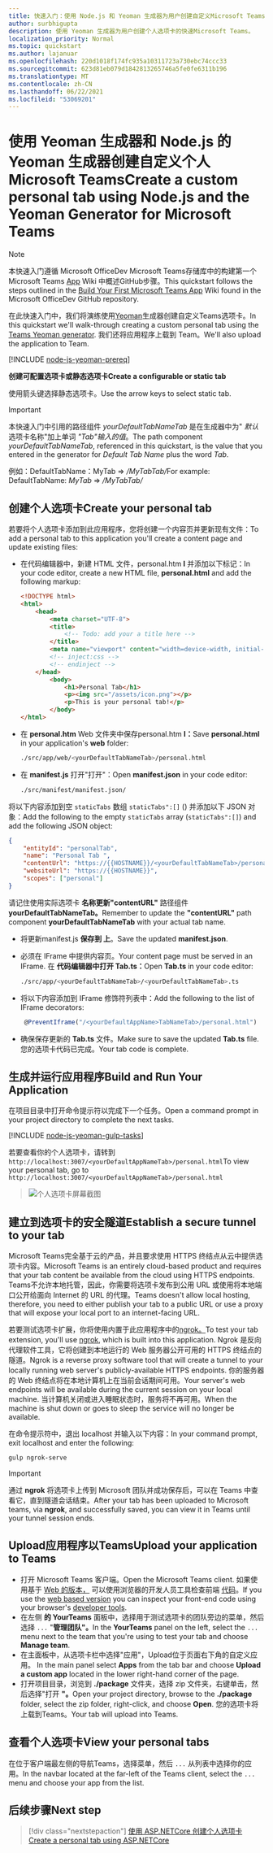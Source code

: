 ```yaml
---
title: 快速入门：使用 Node.js 和 Yeoman 生成器为用户创建自定义Microsoft Teams
author: surbhigupta
description: 使用 Yeoman 生成器为用户创建个人选项卡的快速Microsoft Teams。
localization_priority: Normal
ms.topic: quickstart
ms.author: lajanuar
ms.openlocfilehash: 220d1018f174fc935a10311723a730ebc74ccc33
ms.sourcegitcommit: 623d81eb079d1842813265746a5fe0fe6311b196
ms.translationtype: MT
ms.contentlocale: zh-CN
ms.lasthandoff: 06/22/2021
ms.locfileid: "53069201"
---
```

# <a name="create-a-custom-personal-tab-using-nodejs-and-the-yeoman-generator-for-microsoft-teams"></a><span data-ttu-id="7668a-103">使用 Yeoman 生成器和 Node.js 的 Yeoman 生成器创建自定义个人Microsoft Teams</span><span class="sxs-lookup"><span data-stu-id="7668a-103">Create a custom personal tab using Node.js and the Yeoman Generator for Microsoft Teams</span></span>

>[!NOTE]
><span data-ttu-id="7668a-104">本快速入门遵循 Microsoft OfficeDev Microsoft Teams存储库中的构建第一个 Microsoft Teams [App](https://github.com/OfficeDev/generator-teams/wiki/Build-Your-First-Microsoft-Teams-App) Wiki 中概述GitHub步骤。</span><span class="sxs-lookup"><span data-stu-id="7668a-104">This quickstart follows the steps outlined in the [Build Your First Microsoft Teams App](https://github.com/OfficeDev/generator-teams/wiki/Build-Your-First-Microsoft-Teams-App) Wiki found in the Microsoft OfficeDev GitHub repository.</span></span>

<span data-ttu-id="7668a-105">在此快速入门中，我们将演练使用[Yeoman](https://github.com/OfficeDev/generator-teams/wiki/Build-Your-First-Microsoft-Teams-App)生成器创建自定义Teams选项卡。</span><span class="sxs-lookup"><span data-stu-id="7668a-105">In this quickstart we'll walk-through creating a custom personal tab using the [Teams Yeoman generator](https://github.com/OfficeDev/generator-teams/wiki/Build-Your-First-Microsoft-Teams-App).</span></span> <span data-ttu-id="7668a-106">我们还将应用程序上载到 Team。</span><span class="sxs-lookup"><span data-stu-id="7668a-106">We'll also upload the application to Team.</span></span>

[!INCLUDE [node-js-yeoman-prereq](~/includes/tabs/node-js-yeoman-prereq.md)]

<span data-ttu-id="7668a-107">**创建可配置选项卡或静态选项卡**</span><span class="sxs-lookup"><span data-stu-id="7668a-107">**Create a configurable or static tab**</span></span>

<span data-ttu-id="7668a-108">使用箭头键选择静态选项卡。</span><span class="sxs-lookup"><span data-stu-id="7668a-108">Use the arrow keys to select static tab.</span></span>

>[!IMPORTANT]
><span data-ttu-id="7668a-109">本快速入门中引用的路径组件 *yourDefaultTabNameTab* 是在生成器中为" *默认* 选项卡名称"加上单词 *"Tab"输入的值*。</span><span class="sxs-lookup"><span data-stu-id="7668a-109">The path component *yourDefaultTabNameTab*, referenced in this quickstart, is the value that you entered in the generator for *Default Tab Name* plus the word *Tab*.</span></span>
>
><span data-ttu-id="7668a-110">例如：DefaultTabName：MyTab   =>  */MyTabTab/*</span><span class="sxs-lookup"><span data-stu-id="7668a-110">For example: DefaultTabName: *MyTab* => */MyTabTab/*</span></span>

## <a name="create-your-personal-tab"></a><span data-ttu-id="7668a-111">创建个人选项卡</span><span class="sxs-lookup"><span data-stu-id="7668a-111">Create your personal tab</span></span>

<span data-ttu-id="7668a-112">若要将个人选项卡添加到此应用程序，您将创建一个内容页并更新现有文件：</span><span class="sxs-lookup"><span data-stu-id="7668a-112">To add a personal tab to this application you'll create a content page and update existing files:</span></span>

- <span data-ttu-id="7668a-113">在代码编辑器中，新建 HTML 文件，personal.htm **l** 并添加以下标记：</span><span class="sxs-lookup"><span data-stu-id="7668a-113">In your code editor, create a new HTML file, **personal.html** and add the following markup:</span></span>

    ```html
    <!DOCTYPE html>
    <html>
        <head>
            <meta charset="UTF-8">
            <title>
                <!-- Todo: add your a title here -->
            </title>
            <meta name="viewport" content="width=device-width, initial-scale=1.0">
            <!-- inject:css -->
            <!-- endinject -->
        </head>
            <body>
                <h1>Personal Tab</h1>
                <p><img src="/assets/icon.png"></p>
                <p>This is your personal tab!</p>
            </body>
    </html>
    ```

- <span data-ttu-id="7668a-114">在 **personal.htm** Web 文件夹中保存personal.htm **l：**</span><span class="sxs-lookup"><span data-stu-id="7668a-114">Save **personal.html** in your application's **web** folder:</span></span>

    ```bash
    ./src/app/web/<yourDefaultTabNameTab>/personal.html
    ```

- <span data-ttu-id="7668a-115">在 **manifest.js** 打开"打开"：</span><span class="sxs-lookup"><span data-stu-id="7668a-115">Open **manifest.json** in your code editor:</span></span>

    ```bash
    ./src/manifest/manifest.json/
    ```

<span data-ttu-id="7668a-116">将以下内容添加到空 `staticTabs` 数组 `staticTabs":[]` () 并添加以下 JSON 对象：</span><span class="sxs-lookup"><span data-stu-id="7668a-116">Add the following to the empty `staticTabs` array (`staticTabs":[]`) and add the following JSON object:</span></span>

```json
{
    "entityId": "personalTab",
    "name": "Personal Tab ",
    "contentUrl": "https://{{HOSTNAME}}/<yourDefaultTabNameTab>/personal.html",
    "websiteUrl": "https://{{HOSTNAME}}",
    "scopes": ["personal"]
}

```

<span data-ttu-id="7668a-117">请记住使用实际选项卡 **名称更新"contentURL"** 路径组件 **yourDefaultTabNameTab。**</span><span class="sxs-lookup"><span data-stu-id="7668a-117">Remember to update the **"contentURL"** path component **yourDefaultTabNameTab** with your actual tab name.</span></span>

- <span data-ttu-id="7668a-118">将更新manifest.js **保存到 上**。</span><span class="sxs-lookup"><span data-stu-id="7668a-118">Save the updated **manifest.json**.</span></span>

- <span data-ttu-id="7668a-119">必须在 IFrame 中提供内容页。</span><span class="sxs-lookup"><span data-stu-id="7668a-119">Your content page must be served in an IFrame.</span></span> <span data-ttu-id="7668a-120">在 **代码编辑器中打开 Tab.ts：**</span><span class="sxs-lookup"><span data-stu-id="7668a-120">Open **Tab.ts** in your code editor:</span></span>

    ```bash
    ./src/app/<yourDefaultTabNameTab>/<yourDefaultTabNameTab>.ts
    ```

- <span data-ttu-id="7668a-121">将以下内容添加到 IFrame 修饰符列表中：</span><span class="sxs-lookup"><span data-stu-id="7668a-121">Add the following to the list of IFrame decorators:</span></span>

    ```typescript
     @PreventIframe("/<yourDefaultAppName>TabNameTab>/personal.html")
    ```

- <span data-ttu-id="7668a-122">确保保存更新的 **Tab.ts** 文件。</span><span class="sxs-lookup"><span data-stu-id="7668a-122">Make sure to save the updated **Tab.ts** file.</span></span> <span data-ttu-id="7668a-123">您的选项卡代码已完成。</span><span class="sxs-lookup"><span data-stu-id="7668a-123">Your tab code is complete.</span></span>

## <a name="build-and-run-your-application"></a><span data-ttu-id="7668a-124">生成并运行应用程序</span><span class="sxs-lookup"><span data-stu-id="7668a-124">Build and Run Your Application</span></span>

<span data-ttu-id="7668a-125">在项目目录中打开命令提示符以完成下一个任务。</span><span class="sxs-lookup"><span data-stu-id="7668a-125">Open a command prompt in your project directory to complete the next tasks.</span></span>

[!INCLUDE [node-js-yeoman-gulp-tasks](~/includes/tabs/node-js-yeoman-gulp-tasks.md)]

<span data-ttu-id="7668a-126">若要查看你的个人选项卡，请转到 `http://localhost:3007/<yourDefaultAppNameTab>/personal.html`</span><span class="sxs-lookup"><span data-stu-id="7668a-126">To view your personal tab, go to `http://localhost:3007/<yourDefaultAppNameTab>/personal.html`</span></span>

>![个人选项卡屏幕截图](/microsoftteams/platform/assets/images/tab-images/personalTab.PNG)

## <a name="establish-a-secure-tunnel-to-your-tab"></a><span data-ttu-id="7668a-128">建立到选项卡的安全隧道</span><span class="sxs-lookup"><span data-stu-id="7668a-128">Establish a secure tunnel to your tab</span></span>

<span data-ttu-id="7668a-129">Microsoft Teams完全基于云的产品，并且要求使用 HTTPS 终结点从云中提供选项卡内容。</span><span class="sxs-lookup"><span data-stu-id="7668a-129">Microsoft Teams is an entirely cloud-based product and requires that your tab content be available from the cloud using HTTPS endpoints.</span></span> <span data-ttu-id="7668a-130">Teams不允许本地托管，因此，你需要将选项卡发布到公用 URL 或使用将本地端口公开给面向 Internet 的 URL 的代理。</span><span class="sxs-lookup"><span data-stu-id="7668a-130">Teams doesn't allow local hosting, therefore, you need to either publish your tab to a public URL or use a proxy that will expose your local port to an internet-facing URL.</span></span>

<span data-ttu-id="7668a-131">若要测试选项卡扩展，你将使用内置于此应用程序中的[ngrok。](https://ngrok.com/docs)</span><span class="sxs-lookup"><span data-stu-id="7668a-131">To test your tab extension, you'll use [ngrok](https://ngrok.com/docs), which is built into this application.</span></span> <span data-ttu-id="7668a-132">Ngrok 是反向代理软件工具，它将创建到本地运行的 Web 服务器公开可用的 HTTPS 终结点的隧道。</span><span class="sxs-lookup"><span data-stu-id="7668a-132">Ngrok is a reverse proxy software tool that will create a tunnel to your locally running web server's publicly-available HTTPS endpoints.</span></span> <span data-ttu-id="7668a-133">你的服务器的 Web 终结点将在本地计算机上在当前会话期间可用。</span><span class="sxs-lookup"><span data-stu-id="7668a-133">Your server's web endpoints will be available during the current session on your local machine.</span></span> <span data-ttu-id="7668a-134">当计算机关闭或进入睡眠状态时，服务将不再可用。</span><span class="sxs-lookup"><span data-stu-id="7668a-134">When the machine is shut down or goes to sleep the service will no longer be available.</span></span>

<span data-ttu-id="7668a-135">在命令提示符中，退出 localhost 并输入以下内容：</span><span class="sxs-lookup"><span data-stu-id="7668a-135">In your command prompt, exit localhost and enter the following:</span></span>

```bash
gulp ngrok-serve
```

> [!IMPORTANT]
> <span data-ttu-id="7668a-136">通过 **ngrok** 将选项卡上传到 Microsoft 团队并成功保存后，可以在 Teams 中查看它，直到隧道会话结束。</span><span class="sxs-lookup"><span data-stu-id="7668a-136">After your tab has been uploaded to Microsoft teams, via **ngrok**, and successfully saved, you can view it in Teams until your tunnel session ends.</span></span>

## <a name="upload-your-application-to-teams"></a><span data-ttu-id="7668a-137">Upload应用程序以Teams</span><span class="sxs-lookup"><span data-stu-id="7668a-137">Upload your application to Teams</span></span>

- <span data-ttu-id="7668a-138">打开 Microsoft Teams 客户端。</span><span class="sxs-lookup"><span data-stu-id="7668a-138">Open the Microsoft Teams client.</span></span> <span data-ttu-id="7668a-139">如果使用基于 [Web 的版本，](https://teams.microsoft.com) 可以使用浏览器的开发人员工具检查前端 [代码](~/tabs/how-to/developer-tools.md)。</span><span class="sxs-lookup"><span data-stu-id="7668a-139">If you use the [web based version](https://teams.microsoft.com) you can inspect your front-end code using your browser's [developer tools](~/tabs/how-to/developer-tools.md).</span></span>
- <span data-ttu-id="7668a-140">在左侧 **的 YourTeams** 面板中，选择用于测试选项卡的团队旁边的菜单，然后选择 `...` "**管理团队"。**</span><span class="sxs-lookup"><span data-stu-id="7668a-140">In the **YourTeams** panel on the left, select the `...` menu next to the team that you're using to test your tab and choose **Manage team**.</span></span>
- <span data-ttu-id="7668a-141">在主面板中，从选项卡栏中选择"应用"，Upload位于页面右下角的自定义应用。 </span><span class="sxs-lookup"><span data-stu-id="7668a-141">In the main panel select **Apps** from the tab bar and choose **Upload a custom app** located in the lower right-hand corner of the page.</span></span>
- <span data-ttu-id="7668a-142">打开项目目录，浏览到 **./package** 文件夹，选择 zip 文件夹，右键单击，然后选择"打开 **"。**</span><span class="sxs-lookup"><span data-stu-id="7668a-142">Open your project directory, browse to the **./package** folder, select the zip folder, right-click, and choose **Open**.</span></span> <span data-ttu-id="7668a-143">您的选项卡将上载到Teams。</span><span class="sxs-lookup"><span data-stu-id="7668a-143">Your tab will upload into Teams.</span></span>

## <a name="view-your-personal-tabs"></a><span data-ttu-id="7668a-144">查看个人选项卡</span><span class="sxs-lookup"><span data-stu-id="7668a-144">View your personal tabs</span></span>

<span data-ttu-id="7668a-145">在位于客户端最左侧的导航Teams，选择菜单，然后 `...` 从列表中选择你的应用。</span><span class="sxs-lookup"><span data-stu-id="7668a-145">In the navbar located at the far-left of the Teams client, select the `...` menu and choose your app from the list.</span></span>

## <a name="next-step"></a><span data-ttu-id="7668a-146">后续步骤</span><span class="sxs-lookup"><span data-stu-id="7668a-146">Next step</span></span>

> [!div class="nextstepaction"]
> [<span data-ttu-id="7668a-147">使用 ASP.NETCore 创建个人选项卡</span><span class="sxs-lookup"><span data-stu-id="7668a-147">Create a personal tab using ASP.NETCore</span></span>](~/tabs/quickstarts/create-personal-tab-dotnet-core.md)
